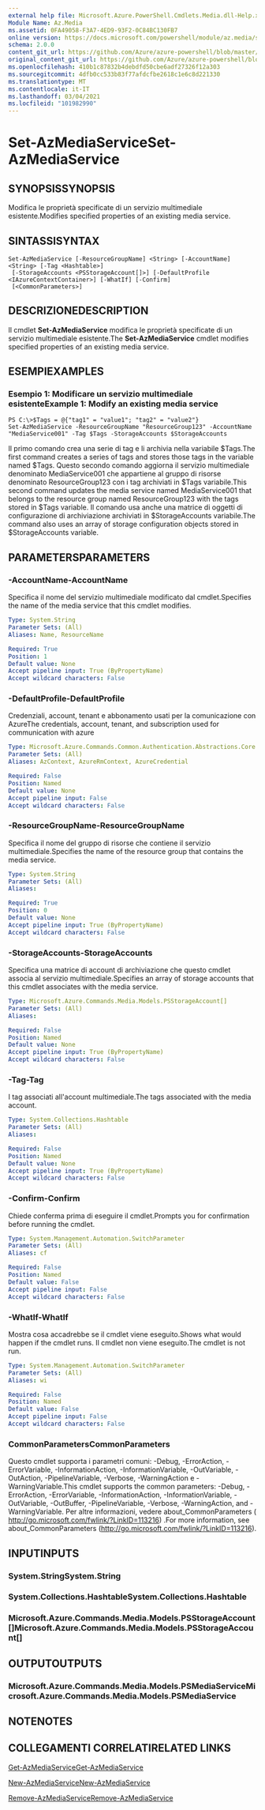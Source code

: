 ```yaml
---
external help file: Microsoft.Azure.PowerShell.Cmdlets.Media.dll-Help.xml
Module Name: Az.Media
ms.assetid: 0FA49058-F3A7-4ED9-93F2-0C84BC130FB7
online version: https://docs.microsoft.com/powershell/module/az.media/set-azmediaservice
schema: 2.0.0
content_git_url: https://github.com/Azure/azure-powershell/blob/master/src/Media/Media/help/Set-AzMediaService.md
original_content_git_url: https://github.com/Azure/azure-powershell/blob/master/src/Media/Media/help/Set-AzMediaService.md
ms.openlocfilehash: 410b1c87832b4debdfd50cbe6adf27326f12a303
ms.sourcegitcommit: 4dfb0cc533b83f77afdcfbe2618c1e6c8d221330
ms.translationtype: MT
ms.contentlocale: it-IT
ms.lasthandoff: 03/04/2021
ms.locfileid: "101982990"
---
```

# <span data-ttu-id="85e64-101">Set-AzMediaService</span><span class="sxs-lookup"><span data-stu-id="85e64-101">Set-AzMediaService</span></span>

## <span data-ttu-id="85e64-102">SYNOPSIS</span><span class="sxs-lookup"><span data-stu-id="85e64-102">SYNOPSIS</span></span>
<span data-ttu-id="85e64-103">Modifica le proprietà specificate di un servizio multimediale esistente.</span><span class="sxs-lookup"><span data-stu-id="85e64-103">Modifies specified properties of an existing media service.</span></span>

## <span data-ttu-id="85e64-104">SINTASSI</span><span class="sxs-lookup"><span data-stu-id="85e64-104">SYNTAX</span></span>

```
Set-AzMediaService [-ResourceGroupName] <String> [-AccountName] <String> [-Tag <Hashtable>]
 [-StorageAccounts <PSStorageAccount[]>] [-DefaultProfile <IAzureContextContainer>] [-WhatIf] [-Confirm]
 [<CommonParameters>]
```

## <span data-ttu-id="85e64-105">DESCRIZIONE</span><span class="sxs-lookup"><span data-stu-id="85e64-105">DESCRIPTION</span></span>
<span data-ttu-id="85e64-106">Il cmdlet **Set-AzMediaService** modifica le proprietà specificate di un servizio multimediale esistente.</span><span class="sxs-lookup"><span data-stu-id="85e64-106">The **Set-AzMediaService** cmdlet modifies specified properties of an existing media service.</span></span>

## <span data-ttu-id="85e64-107">ESEMPI</span><span class="sxs-lookup"><span data-stu-id="85e64-107">EXAMPLES</span></span>

### <span data-ttu-id="85e64-108">Esempio 1: Modificare un servizio multimediale esistente</span><span class="sxs-lookup"><span data-stu-id="85e64-108">Example 1: Modify an existing media service</span></span>
```
PS C:\>$Tags = @{"tag1" = "value1"; "tag2" = "value2"}
Set-AzMediaService -ResourceGroupName "ResourceGroup123" -AccountName "MediaService001" -Tag $Tags -StorageAccounts $StorageAccounts
```

<span data-ttu-id="85e64-109">Il primo comando crea una serie di tag e li archivia nella variabile $Tags.</span><span class="sxs-lookup"><span data-stu-id="85e64-109">The first command creates a series of tags and stores those tags in the variable named $Tags.</span></span>
<span data-ttu-id="85e64-110">Questo secondo comando aggiorna il servizio multimediale denominato MediaService001 che appartiene al gruppo di risorse denominato ResourceGroup123 con i tag archiviati in $Tags variabile.</span><span class="sxs-lookup"><span data-stu-id="85e64-110">This second command updates the media service named MediaService001 that belongs to the resource group named ResourceGroup123 with the tags stored in $Tags variable.</span></span>
<span data-ttu-id="85e64-111">Il comando usa anche una matrice di oggetti di configurazione di archiviazione archiviati in $StorageAccounts variabile.</span><span class="sxs-lookup"><span data-stu-id="85e64-111">The command also uses an array of storage configuration objects stored in $StorageAccounts variable.</span></span>

## <span data-ttu-id="85e64-112">PARAMETERS</span><span class="sxs-lookup"><span data-stu-id="85e64-112">PARAMETERS</span></span>

### <span data-ttu-id="85e64-113">-AccountName</span><span class="sxs-lookup"><span data-stu-id="85e64-113">-AccountName</span></span>
<span data-ttu-id="85e64-114">Specifica il nome del servizio multimediale modificato dal cmdlet.</span><span class="sxs-lookup"><span data-stu-id="85e64-114">Specifies the name of the media service that this cmdlet modifies.</span></span>

```yaml
Type: System.String
Parameter Sets: (All)
Aliases: Name, ResourceName

Required: True
Position: 1
Default value: None
Accept pipeline input: True (ByPropertyName)
Accept wildcard characters: False
```

### <span data-ttu-id="85e64-115">-DefaultProfile</span><span class="sxs-lookup"><span data-stu-id="85e64-115">-DefaultProfile</span></span>
<span data-ttu-id="85e64-116">Credenziali, account, tenant e abbonamento usati per la comunicazione con Azure</span><span class="sxs-lookup"><span data-stu-id="85e64-116">The credentials, account, tenant, and subscription used for communication with azure</span></span>

```yaml
Type: Microsoft.Azure.Commands.Common.Authentication.Abstractions.Core.IAzureContextContainer
Parameter Sets: (All)
Aliases: AzContext, AzureRmContext, AzureCredential

Required: False
Position: Named
Default value: None
Accept pipeline input: False
Accept wildcard characters: False
```

### <span data-ttu-id="85e64-117">-ResourceGroupName</span><span class="sxs-lookup"><span data-stu-id="85e64-117">-ResourceGroupName</span></span>
<span data-ttu-id="85e64-118">Specifica il nome del gruppo di risorse che contiene il servizio multimediale.</span><span class="sxs-lookup"><span data-stu-id="85e64-118">Specifies the name of the resource group that contains the media service.</span></span>

```yaml
Type: System.String
Parameter Sets: (All)
Aliases:

Required: True
Position: 0
Default value: None
Accept pipeline input: True (ByPropertyName)
Accept wildcard characters: False
```

### <span data-ttu-id="85e64-119">-StorageAccounts</span><span class="sxs-lookup"><span data-stu-id="85e64-119">-StorageAccounts</span></span>
<span data-ttu-id="85e64-120">Specifica una matrice di account di archiviazione che questo cmdlet associa al servizio multimediale.</span><span class="sxs-lookup"><span data-stu-id="85e64-120">Specifies an array of storage accounts that this cmdlet associates with the media service.</span></span>

```yaml
Type: Microsoft.Azure.Commands.Media.Models.PSStorageAccount[]
Parameter Sets: (All)
Aliases:

Required: False
Position: Named
Default value: None
Accept pipeline input: True (ByPropertyName)
Accept wildcard characters: False
```

### <span data-ttu-id="85e64-121">-Tag</span><span class="sxs-lookup"><span data-stu-id="85e64-121">-Tag</span></span>
<span data-ttu-id="85e64-122">I tag associati all'account multimediale.</span><span class="sxs-lookup"><span data-stu-id="85e64-122">The tags associated with the media account.</span></span>

```yaml
Type: System.Collections.Hashtable
Parameter Sets: (All)
Aliases:

Required: False
Position: Named
Default value: None
Accept pipeline input: True (ByPropertyName)
Accept wildcard characters: False
```

### <span data-ttu-id="85e64-123">-Confirm</span><span class="sxs-lookup"><span data-stu-id="85e64-123">-Confirm</span></span>
<span data-ttu-id="85e64-124">Chiede conferma prima di eseguire il cmdlet.</span><span class="sxs-lookup"><span data-stu-id="85e64-124">Prompts you for confirmation before running the cmdlet.</span></span>

```yaml
Type: System.Management.Automation.SwitchParameter
Parameter Sets: (All)
Aliases: cf

Required: False
Position: Named
Default value: False
Accept pipeline input: False
Accept wildcard characters: False
```

### <span data-ttu-id="85e64-125">-WhatIf</span><span class="sxs-lookup"><span data-stu-id="85e64-125">-WhatIf</span></span>
<span data-ttu-id="85e64-126">Mostra cosa accadrebbe se il cmdlet viene eseguito.</span><span class="sxs-lookup"><span data-stu-id="85e64-126">Shows what would happen if the cmdlet runs.</span></span>
<span data-ttu-id="85e64-127">Il cmdlet non viene eseguito.</span><span class="sxs-lookup"><span data-stu-id="85e64-127">The cmdlet is not run.</span></span>

```yaml
Type: System.Management.Automation.SwitchParameter
Parameter Sets: (All)
Aliases: wi

Required: False
Position: Named
Default value: False
Accept pipeline input: False
Accept wildcard characters: False
```

### <span data-ttu-id="85e64-128">CommonParameters</span><span class="sxs-lookup"><span data-stu-id="85e64-128">CommonParameters</span></span>
<span data-ttu-id="85e64-129">Questo cmdlet supporta i parametri comuni: -Debug, -ErrorAction, -ErrorVariable, -InformationAction, -InformationVariable, -OutVariable, -OutAction, -PipelineVariable, -Verbose, -WarningAction e -WarningVariable.</span><span class="sxs-lookup"><span data-stu-id="85e64-129">This cmdlet supports the common parameters: -Debug, -ErrorAction, -ErrorVariable, -InformationAction, -InformationVariable, -OutVariable, -OutBuffer, -PipelineVariable, -Verbose, -WarningAction, and -WarningVariable.</span></span> <span data-ttu-id="85e64-130">Per altre informazioni, vedere about_CommonParameters ( http://go.microsoft.com/fwlink/?LinkID=113216) .</span><span class="sxs-lookup"><span data-stu-id="85e64-130">For more information, see about_CommonParameters (http://go.microsoft.com/fwlink/?LinkID=113216).</span></span>

## <span data-ttu-id="85e64-131">INPUT</span><span class="sxs-lookup"><span data-stu-id="85e64-131">INPUTS</span></span>

### <span data-ttu-id="85e64-132">System.String</span><span class="sxs-lookup"><span data-stu-id="85e64-132">System.String</span></span>

### <span data-ttu-id="85e64-133">System.Collections.Hashtable</span><span class="sxs-lookup"><span data-stu-id="85e64-133">System.Collections.Hashtable</span></span>

### <span data-ttu-id="85e64-134">Microsoft.Azure.Commands.Media.Models.PSStorageAccount[]</span><span class="sxs-lookup"><span data-stu-id="85e64-134">Microsoft.Azure.Commands.Media.Models.PSStorageAccount[]</span></span>

## <span data-ttu-id="85e64-135">OUTPUT</span><span class="sxs-lookup"><span data-stu-id="85e64-135">OUTPUTS</span></span>

### <span data-ttu-id="85e64-136">Microsoft.Azure.Commands.Media.Models.PSMediaService</span><span class="sxs-lookup"><span data-stu-id="85e64-136">Microsoft.Azure.Commands.Media.Models.PSMediaService</span></span>

## <span data-ttu-id="85e64-137">NOTE</span><span class="sxs-lookup"><span data-stu-id="85e64-137">NOTES</span></span>

## <span data-ttu-id="85e64-138">COLLEGAMENTI CORRELATI</span><span class="sxs-lookup"><span data-stu-id="85e64-138">RELATED LINKS</span></span>

[<span data-ttu-id="85e64-139">Get-AzMediaService</span><span class="sxs-lookup"><span data-stu-id="85e64-139">Get-AzMediaService</span></span>](./Get-AzMediaService.md)

[<span data-ttu-id="85e64-140">New-AzMediaService</span><span class="sxs-lookup"><span data-stu-id="85e64-140">New-AzMediaService</span></span>](./New-AzMediaService.md)

[<span data-ttu-id="85e64-141">Remove-AzMediaService</span><span class="sxs-lookup"><span data-stu-id="85e64-141">Remove-AzMediaService</span></span>](./Remove-AzMediaService.md)


